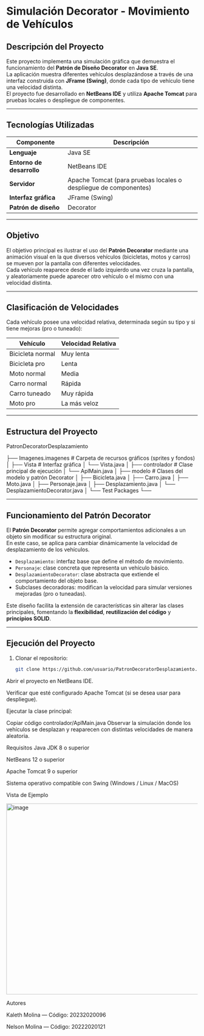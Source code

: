 # Simulación Decorator - Movimiento de Vehículos

## Descripción del Proyecto

Este proyecto implementa una simulación gráfica que demuestra el funcionamiento del **Patrón de Diseño Decorator** en **Java SE**.  
La aplicación muestra diferentes vehículos desplazándose a través de una interfaz construida con **JFrame (Swing)**, donde cada tipo de vehículo tiene una velocidad distinta.  
El proyecto fue desarrollado en **NetBeans IDE** y utiliza **Apache Tomcat** para pruebas locales o despliegue de componentes.

---

## Tecnologías Utilizadas

| Componente | Descripción |
|-------------|-------------|
| **Lenguaje** | Java SE |
| **Entorno de desarrollo** | NetBeans IDE |
| **Servidor** | Apache Tomcat (para pruebas locales o despliegue de componentes) |
| **Interfaz gráfica** | JFrame (Swing) |
| **Patrón de diseño** | Decorator |

---

## Objetivo

El objetivo principal es ilustrar el uso del **Patrón Decorator** mediante una animación visual en la que diversos vehículos (bicicletas, motos y carros) se mueven por la pantalla con diferentes velocidades.  
Cada vehículo reaparece desde el lado izquierdo una vez cruza la pantalla, y aleatoriamente puede aparecer otro vehículo o el mismo con una velocidad distinta.

---

## Clasificación de Velocidades

Cada vehículo posee una velocidad relativa, determinada según su tipo y si tiene mejoras (pro o tuneado):

| Vehículo         | Velocidad Relativa     |
|------------------|------------------------|
| Bicicleta normal | Muy lenta              |
| Bicicleta pro    | Lenta                  |
| Moto normal      | Media                  |
| Carro normal     | Rápida                 |
| Carro tuneado    | Muy rápida             |
| Moto pro         | La más veloz           |

---

## Estructura del Proyecto

PatronDecoratorDesplazamiento


├── Imagenes.imagenes # Carpeta de recursos gráficos (sprites y fondos)
│
├── Vista # Interfaz gráfica
│ └── Vista.java
│
├── controlador # Clase principal de ejecución
│ └── AplMain.java
│
├── modelo # Clases del modelo y patrón Decorator
│ ├── Bicicleta.java
│ ├── Carro.java
│ ├── Moto.java
│ ├── Personaje.java
│ ├── Desplazamiento.java
│ └── DesplazamientoDecorator.java
│
└── Test Packages
└── <default package>




---

## Funcionamiento del Patrón Decorator

El **Patrón Decorator** permite agregar comportamientos adicionales a un objeto sin modificar su estructura original.  
En este caso, se aplica para cambiar dinámicamente la velocidad de desplazamiento de los vehículos.

- `Desplazamiento`: interfaz base que define el método de movimiento.  
- `Personaje`: clase concreta que representa un vehículo básico.  
- `DesplazamientoDecorator`: clase abstracta que extiende el comportamiento del objeto base.  
- Subclases decoradoras: modifican la velocidad para simular versiones mejoradas (pro o tuneadas).

Este diseño facilita la extensión de características sin alterar las clases principales, fomentando la **flexibilidad**, **reutilización del código** y **principios SOLID**.

---

## Ejecución del Proyecto

1. Clonar el repositorio:
   ```bash
   git clone https://github.com/usuario/PatronDecoratorDesplazamiento.git
Abrir el proyecto en NetBeans IDE.

Verificar que esté configurado Apache Tomcat (si se desea usar para despliegue).

Ejecutar la clase principal:

Copiar código
controlador/AplMain.java
Observar la simulación donde los vehículos se desplazan y reaparecen con distintas velocidades de manera aleatoria.

Requisitos
Java JDK 8 o superior

NetBeans 12 o superior

Apache Tomcat 9 o superior

Sistema operativo compatible con Swing (Windows / Linux / MacOS)

Vista de Ejemplo

<img width="959" height="501" alt="image" src="https://github.com/user-attachments/assets/bbb33334-4adb-4752-9aab-80b196862ce5" />



Autores

Kaleth Molina — Código: 20232020096

Nelson Molina — Código: 20222020121
